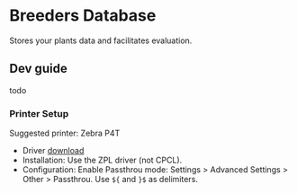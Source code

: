 # Breeders Database
Stores your plants data and facilitates evaluation.

## Dev guide
todo

### Printer Setup
Suggested printer: Zebra P4T
* Driver [download](https://www.zebra.com/us/en/support-downloads/printers/mobile/p4t.html)
* Installation: Use the ZPL driver (not CPCL).
* Configuration: Enable Passthrou mode: Settings > Advanced Settings > Other > Passthrou.
Use `${` and `}$` as delimiters.
